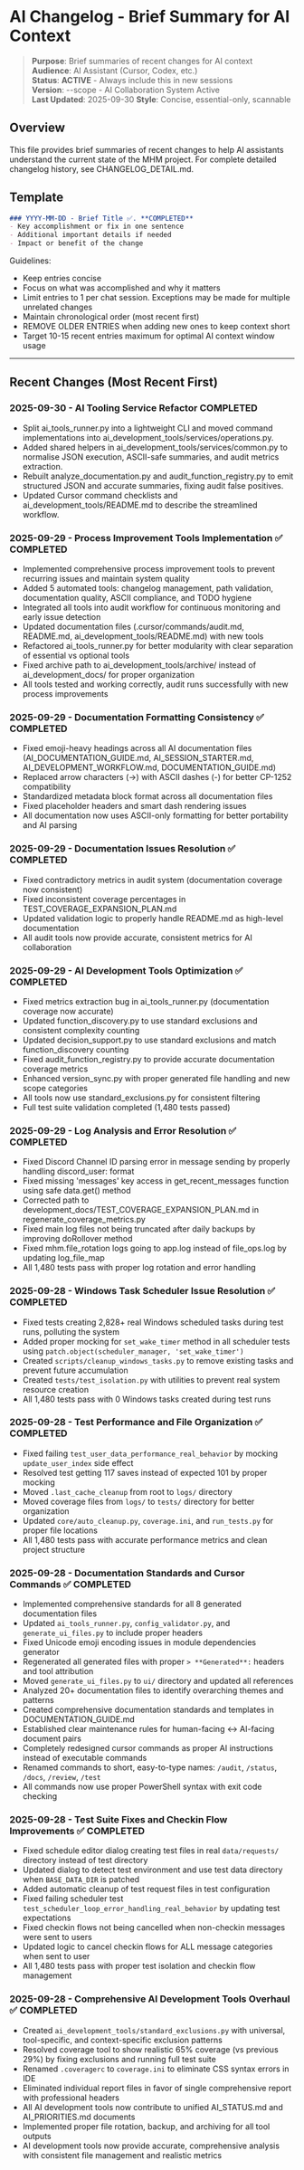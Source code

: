 # AI Changelog - Brief Summary for AI Context

> **Purpose**: Brief summaries of recent changes for AI context  
> **Audience**: AI Assistant (Cursor, Codex, etc.)  
> **Status**: **ACTIVE** - Always include this in new sessions  
> **Version**: --scope - AI Collaboration System Active  
> **Last Updated**: 2025-09-30
> **Style**: Concise, essential-only, scannable

## Overview
This file provides brief summaries of recent changes to help AI assistants understand the current state of the MHM project.
For complete detailed changelog history, see CHANGELOG_DETAIL.md.

## Template
```markdown
### YYYY-MM-DD - Brief Title ✅. **COMPLETED**
- Key accomplishment or fix in one sentence
- Additional important details if needed
- Impact or benefit of the change
```

Guidelines:
- Keep entries concise
- Focus on what was accomplished and why it matters
- Limit entries to 1 per chat session. Exceptions may be made for multiple unrelated changes
- Maintain chronological order (most recent first)
- REMOVE OLDER ENTRIES when adding new ones to keep context short
- Target 10-15 recent entries maximum for optimal AI context window usage

------------------------------------------------------------------------------------------
## Recent Changes (Most Recent First)

### 2025-09-30 - AI Tooling Service Refactor **COMPLETED**
- Split ai_tools_runner.py into a lightweight CLI and moved command implementations into ai_development_tools/services/operations.py.
- Added shared helpers in ai_development_tools/services/common.py to normalise JSON execution, ASCII-safe summaries, and audit metrics extraction.
- Rebuilt analyze_documentation.py and audit_function_registry.py to emit structured JSON and accurate summaries, fixing audit false positives.
- Updated Cursor command checklists and ai_development_tools/README.md to describe the streamlined workflow.

### 2025-09-29 - Process Improvement Tools Implementation ✅ **COMPLETED**
- Implemented comprehensive process improvement tools to prevent recurring issues and maintain system quality
- Added 5 automated tools: changelog management, path validation, documentation quality, ASCII compliance, and TODO hygiene
- Integrated all tools into audit workflow for continuous monitoring and early issue detection
- Updated documentation files (.cursor/commands/audit.md, README.md, ai_development_tools/README.md) with new tools
- Refactored ai_tools_runner.py for better modularity with clear separation of essential vs optional tools
- Fixed archive path to ai_development_tools/archive/ instead of ai_development_docs/ for proper organization
- All tools tested and working correctly, audit runs successfully with new process improvements

### 2025-09-29 - Documentation Formatting Consistency ✅ **COMPLETED**
- Fixed emoji-heavy headings across all AI documentation files (AI_DOCUMENTATION_GUIDE.md, AI_SESSION_STARTER.md, AI_DEVELOPMENT_WORKFLOW.md, DOCUMENTATION_GUIDE.md)
- Replaced arrow characters (→) with ASCII dashes (-) for better CP-1252 compatibility
- Standardized metadata block format across all documentation files
- Fixed placeholder headers and smart dash rendering issues
- All documentation now uses ASCII-only formatting for better portability and AI parsing

### 2025-09-29 - Documentation Issues Resolution ✅ **COMPLETED**
- Fixed contradictory metrics in audit system (documentation coverage now consistent)
- Fixed inconsistent coverage percentages in TEST_COVERAGE_EXPANSION_PLAN.md
- Updated validation logic to properly handle README.md as high-level documentation
- All audit tools now provide accurate, consistent metrics for AI collaboration

### 2025-09-29 - AI Development Tools Optimization ✅ **COMPLETED**
- Fixed metrics extraction bug in ai_tools_runner.py (documentation coverage now accurate)
- Updated function_discovery.py to use standard exclusions and consistent complexity counting
- Updated decision_support.py to use standard exclusions and match function_discovery counting
- Fixed audit_function_registry.py to provide accurate documentation coverage metrics
- Enhanced version_sync.py with proper generated file handling and new scope categories
- All tools now use standard_exclusions.py for consistent filtering
- Full test suite validation completed (1,480 tests passed)

### 2025-09-29 - Log Analysis and Error Resolution ✅ **COMPLETED**
- Fixed Discord Channel ID parsing error in message sending by properly handling discord_user: format
- Fixed missing 'messages' key access in get_recent_messages function using safe data.get() method
- Corrected path to development_docs/TEST_COVERAGE_EXPANSION_PLAN.md in regenerate_coverage_metrics.py
- Fixed main log files not being truncated after daily backups by improving doRollover method
- Fixed mhm.file_rotation logs going to app.log instead of file_ops.log by updating log_file_map
- All 1,480 tests pass with proper log rotation and error handling

### 2025-09-28 - Windows Task Scheduler Issue Resolution ✅ **COMPLETED**
- Fixed tests creating 2,828+ real Windows scheduled tasks during test runs, polluting the system
- Added proper mocking for `set_wake_timer` method in all scheduler tests using `patch.object(scheduler_manager, 'set_wake_timer')`
- Created `scripts/cleanup_windows_tasks.py` to remove existing tasks and prevent future accumulation
- Created `tests/test_isolation.py` with utilities to prevent real system resource creation
- All 1,480 tests pass with 0 Windows tasks created during test runs

### 2025-09-28 - Test Performance and File Organization ✅ **COMPLETED**
- Fixed failing `test_user_data_performance_real_behavior` by mocking `update_user_index` side effect
- Resolved test getting 117 saves instead of expected 101 by proper mocking
- Moved `.last_cache_cleanup` from root to `logs/` directory
- Moved coverage files from `logs/` to `tests/` directory for better organization
- Updated `core/auto_cleanup.py`, `coverage.ini`, and `run_tests.py` for proper file locations
- All 1,480 tests pass with accurate performance metrics and clean project structure

### 2025-09-28 - Documentation Standards and Cursor Commands ✅ **COMPLETED**
- Implemented comprehensive standards for all 8 generated documentation files
- Updated `ai_tools_runner.py`, `config_validator.py`, and `generate_ui_files.py` to include proper headers
- Fixed Unicode emoji encoding issues in module dependencies generator
- Regenerated all generated files with proper `> **Generated**:` headers and tool attribution
- Moved `generate_ui_files.py` to `ui/` directory and updated all references
- Analyzed 20+ documentation files to identify overarching themes and patterns
- Created comprehensive documentation standards and templates in DOCUMENTATION_GUIDE.md
- Established clear maintenance rules for human-facing ↔ AI-facing document pairs
- Completely redesigned cursor commands as proper AI instructions instead of executable commands
- Renamed commands to short, easy-to-type names: `/audit`, `/status`, `/docs`, `/review`, `/test`
- All commands now use proper PowerShell syntax with exit code checking

### 2025-09-28 - Test Suite Fixes and Checkin Flow Improvements ✅ **COMPLETED**
- Fixed schedule editor dialog creating test files in real `data/requests/` directory instead of test directory
- Updated dialog to detect test environment and use test data directory when `BASE_DATA_DIR` is patched
- Added automatic cleanup of test request files in test configuration
- Fixed failing scheduler test `test_scheduler_loop_error_handling_real_behavior` by updating test expectations
- Fixed checkin flows not being cancelled when non-checkin messages were sent to users
- Updated logic to cancel checkin flows for ALL message categories when sent to user
- All 1,480 tests pass with proper test isolation and checkin flow management

### 2025-09-28 - Comprehensive AI Development Tools Overhaul ✅ **COMPLETED**
- Created `ai_development_tools/standard_exclusions.py` with universal, tool-specific, and context-specific exclusion patterns
- Resolved coverage tool to show realistic 65% coverage (vs previous 29%) by fixing exclusions and running full test suite
- Renamed `.coveragerc` to `coverage.ini` to eliminate CSS syntax errors in IDE
- Eliminated individual report files in favor of single comprehensive report with professional headers
- All AI development tools now contribute to unified AI_STATUS.md and AI_PRIORITIES.md documents
- Implemented proper file rotation, backup, and archiving for all tool outputs
- AI development tools now provide accurate, comprehensive analysis with consistent file management and realistic metrics


